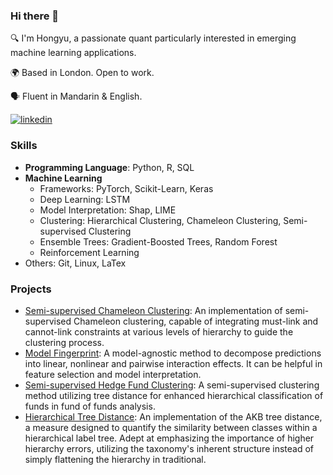 ### Hi there 👋

🔍 I'm Hongyu, a passionate quant particularly interested in emerging machine learning applications.

🌍 Based in London. Open to work.

🗣️ Fluent in Mandarin & English.

[![linkedin](https://img.shields.io/badge/linkedin-0A66C2?style=for-the-badge&logo=linkedin&logoColor=white)]([https://www.linkedin.com/](https://www.linkedin.com/in/hongyu-lin-33a34a235/))

### Skills
- **Programming Language**: Python, R, SQL
- **Machine Learning**
  - Frameworks: PyTorch, Scikit-Learn, Keras
  - Deep Learning: LSTM
  - Model Interpretation: Shap, LIME
  - Clustering: Hierarchical Clustering, Chameleon Clustering, Semi-supervised Clustering
  - Ensemble Trees: Gradient-Boosted Trees, Random Forest
  - Reinforcement Learning
- Others: Git, Linux, LaTex

### Projects

- [Semi-supervised Chameleon Clustering](https://github.com/hon-gyu/semi-supervised-chameleon-clustering): An implementation of semi-supervised Chameleon clustering, capable of integrating must-link and cannot-link constraints at various levels of hierarchy to guide the clustering process.
- [Model Fingerprint](https://github.com/hon-gyu/model-fingerprint): A model-agnostic method to decompose predictions into linear, nonlinear and pairwise interaction effects. It can be helpful in feature selection and model interpretation.
- [Semi-supervised Hedge Fund Clustering](https://github.com/hon-gyu/semi-supervised-hedge-fund-clustering): A semi-supervised clustering method utilizing tree distance for enhanced hierarchical classification of funds in fund of funds analysis.
- [Hierarchical Tree Distance](https://github.com/hon-gyu/hierarchical-tree-distance): An implementation of the AKB tree distance, a measure designed to quantify the similarity between classes within a hierarchical label tree. Adept at emphasizing the importance of higher hierarchy errors, utilizing the taxonomy's inherent structure instead of simply flattening the hierarchy in traditional.


<!--
**hon-gyu/hon-gyu** is a ✨ _special_ ✨ repository because its `README.md` (this file) appears on your GitHub profile.

Here are some ideas to get you started:

- 🔭 I’m currently working on ...
- 🌱 I’m currently learning ...
- 👯 I’m looking to collaborate on ...
- 🤔 I’m looking for help with ...
- 💬 Ask me about ...
- 📫 How to reach me: ...
- 😄 Pronouns: ...
- ⚡ Fun fact: ...
-->
